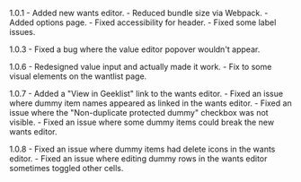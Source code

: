 1.0.1
	- Added new wants editor.
	- Reduced bundle size via Webpack.
	- Added options page.
	- Fixed accessibility for header.
	- Fixed some label issues.

1.0.3
	- Fixed a bug where the value editor popover wouldn't appear.

1.0.6
	- Redesigned value input and actually made it work.
	- Fix to some visual elements on the wantlist page.

1.0.7
	- Added a "View in Geeklist" link to the wants editor.
	- Fixed an issue where dummy item names appeared as linked in the wants editor.
	- Fixed an issue where the "Non-duplicate protected dummy" checkbox	was not visible.
	- Fixed an issue where some dummy items could break the new wants editor.

1.0.8
	- Fixed an issue where dummy items had delete icons in the wants editor.
	- Fixed an issue where editing dummy rows in the wants editor sometimes toggled other cells.
